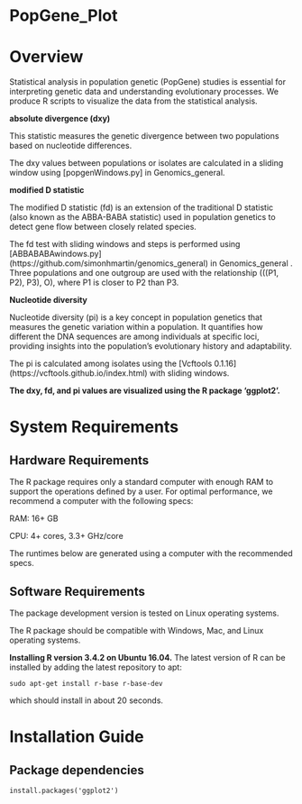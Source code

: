 # PopGene_Plot
<h1>Overview</h1>
Statistical analysis in population genetic (PopGene) studies is essential for interpreting genetic data and understanding evolutionary processes. We produce R scripts to visualize the data from the statistical analysis.</p> 
<p><strong>absolute divergence (dxy)</strong></p> 
<p>This statistic measures the genetic divergence between two populations based on nucleotide differences.</p> 
The dxy values between populations or isolates are calculated in a sliding window using [popgenWindows.py]<a href="https://github.com/simonhmartin/genomics_general"></a> in Genomics_general.
<p><strong>modified D statistic</strong></p> 
<p>The modified D statistic (fd) is an extension of the traditional D statistic (also known as the ABBA-BABA statistic) used in population genetics to detect gene flow between closely related species.</p> 
<p>The fd test with sliding windows and steps is performed using [ABBABABAwindows.py](https://github.com/simonhmartin/genomics_general) in Genomics_general . Three populations and one outgroup are used with the relationship (((P1, P2), P3), O), where P1 is closer to P2 than P3.</p> 
<p><strong>Nucleotide diversity</strong></p> 
<p>Nucleotide diversity (pi) is a key concept in population genetics that measures the genetic variation within a population. It quantifies how different the DNA sequences are among individuals at specific loci, providing insights into the population’s evolutionary history and adaptability.</p> 
<p>The pi is calculated among isolates using the [Vcftools 0.1.16](https://vcftools.github.io/index.html) with sliding windows.</p> 
<p><strong>The dxy, fd, and pi values are visualized using the R package ‘ggplot2’.</strong></p> 

<h1>System Requirements</h1>
<h2>Hardware Requirements</h2>
<p>The R package requires only a standard computer with enough RAM to support the operations defined by a user. For optimal performance, we recommend a computer with the following specs:</p>
<p>RAM: 16+ GB</p>
<p>CPU: 4+ cores, 3.3+ GHz/core</p>
<p>The runtimes below are generated using a computer with the recommended specs.</p>
<h2>Software Requirements</h2>
<p>The package development version is tested on Linux operating systems.</p>
<p>The R package should be compatible with Windows, Mac, and Linux operating systems.</p>
<p><strong>Installing R version 3.4.2 on Ubuntu 16.04.</strong> The latest version of R can be installed by adding the latest repository to apt:</p>
<code>sudo apt-get install r-base r-base-dev
</code></p>
<p>which should install in about 20 seconds.</p>

<h1>Installation Guide</h1>
<h2>Package dependencies</h2>
<code>install.packages('ggplot2')
</code></p>


